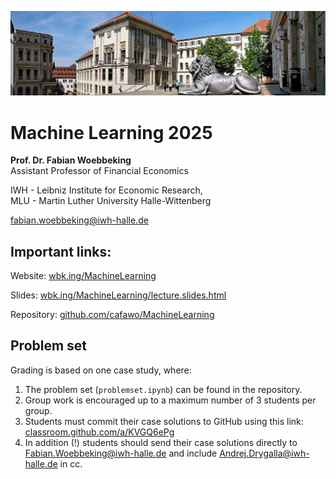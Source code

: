 ![head.png](res/head.jpg)

# Machine Learning 2025


**Prof. Dr. Fabian Woebbeking**
</br>
Assistant Professor of Financial Economics

IWH - Leibniz Institute for Economic Research,
</br>
MLU - Martin Luther University Halle-Wittenberg

[fabian.woebbeking@iwh-halle.de](mailto:fabian.woebbeking@iwh-halle.de)

## Important links:

Website: [wbk.ing/MachineLearning](https://wbk.ing/MachineLearning)

Slides: [wbk.ing/MachineLearning/lecture.slides.html](https://wbk.ing/MachineLearning/lecture.slides.html)

Repository: [github.com/cafawo/MachineLearning](https://github.com/cafawo/MachineLearning)


## Problem set

Grading is based on one case study, where:

1. The problem set (`problemset.ipynb`) can be found in the repository.
2. Group work is encouraged up to a maximum number of 3 students per group. 
3. Students must commit their case solutions to GitHub using this link: [classroom.github.com/a/KVGQ6ePg](https://classroom.github.com/a/KVGQ6ePg)
4. In addition (!) students should send their case solutions directly to Fabian.Woebbeking@iwh-halle.de and include Andrej.Drygalla@iwh-halle.de in cc. 
